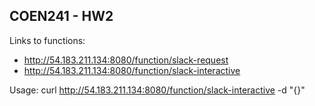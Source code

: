 ## COEN241 - HW2

Links to functions:
* http://54.183.211.134:8080/function/slack-request
* http://54.183.211.134:8080/function/slack-interactive

Usage: curl http://54.183.211.134:8080/function/slack-interactive -d "{}"
